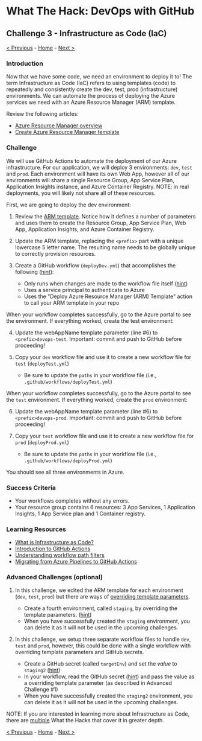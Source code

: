 # What The Hack: DevOps with GitHub 

## Challenge 3 - Infrastructure as Code (IaC)

[< Previous](challenge02.md) - [Home](../readme.md) - [Next >](challenge04.md)

### Introduction

Now that we have some code, we need an environment to deploy it to! The term Infrastructure as Code (IaC) refers to using templates (code) to repeatedly and consistently create the dev, test, prod (infrastructure) environments. We can automate the process of deploying the Azure services we need with an Azure Resource Manager (ARM) template. 

Review the following articles:

- [Azure Resource Manager overview](https://docs.microsoft.com/en-us/azure/azure-resource-manager/resource-group-overview)
- [Create Azure Resource Manager template](https://docs.microsoft.com/en-us/azure/azure-resource-manager/how-to-create-template)


### Challenge

We will use GitHub Actions to automate the deployment of our Azure infrastructure. For our application, we will deploy 3 environments: `dev`, `test` and `prod`. Each environment will have its own Web App, however all of our environments will share a single Resource Group, App Service Plan, Application Insights instance, and Azure Container Registry. NOTE: in real deployments, you will likely not share all of these resources.

First, we are going to deploy the dev environment:

1. Review the [ARM template](./Code/ARM-Templates/container-webapp-template.json). Notice how it defines a number of parameters and uses them to create the Resource Group, App Service Plan, Web App, Application Insights, and Azure Container Registry.

2. Update the ARM template, replacing the `<prefix>` part with a unique lowercase 5 letter name. The resulting name needs to be globally unique to correctly provision resources.

3. Create a GitHub workflow (`deployDev.yml`) that accomplishes the following ([hint](https://docs.microsoft.com/en-us/azure/azure-resource-manager/templates/deploy-github-actions)):
    - Only runs when changes are made to the workflow file itself ([hint](https://docs.github.com/en/free-pro-team@latest/actions/reference/workflow-syntax-for-github-actions#onpushpull_requestpaths))
    - Uses a service principal to authenticate to Azure
    - Uses the "Deploy Azure Resource Manager (ARM) Template" action to call your ARM template in your repo

When your workflow completes successfully, go to the Azure portal to see the environment. If everything worked, create the test environment:

4. Update the webAppName template parameter (line #6) to `<prefix>devops-test`. Important: commit and push to GitHub before proceeding!

5. Copy your `dev` workflow file and use it to create a new workflow file for `test` (`deployTest.yml`)
    - Be sure to update the `paths` in your workflow file (i.e., `.github/workflows/deployTest.yml`)

When your workflow completes successfully, go to the Azure portal to see the `test` environment. If everything worked, create the `prod` environment:

6. Update the webAppName template parameter (line #6) to `<prefix>devops-prod`. Important: commit and push to GitHub before proceeding!

7. Copy your `test` workflow file and use it to create a new workflow file for `prod` (`deployProd.yml`)
    - Be sure to update the `paths` in your workflow file (i.e., `.github/workflows/deployProd.yml`)

You should see all three environments in Azure.

### Success Criteria

- Your workflows completes without any errors.
- Your resource group contains 6 resources: 3 App Services, 1 Application Insights, 1 App Service plan and 1 Container registry. 

### Learning Resources

- [What is Infrastructure as Code?](https://docs.microsoft.com/en-us/azure/devops/learn/what-is-infrastructure-as-code)
- [Introduction to GitHub Actions](https://docs.github.com/en/free-pro-team@latest/actions/learn-github-actions/introduction-to-github-actions)
- [Understanding workflow path filters](https://docs.github.com/en/free-pro-team@latest/actions/reference/workflow-syntax-for-github-actions#onpushpull_requestpaths)
- [Migrating from Azure Pipelines to GitHub Actions](https://docs.github.com/en/free-pro-team@latest/actions/reference/workflow-syntax-for-github-actions#onpushpull_requestpaths)

### Advanced Challenges (optional)

1. In this challenge, we edited the ARM template for each environment (`dev`, `test`, `prod`) but there are ways of [overriding template parameters](https://docs.microsoft.com/en-us/azure/azure-resource-manager/templates/deploy-cli#parameters).

    - Create a fourth environment, called `staging`, by overriding the template parameters. ([hint](https://docs.microsoft.com/en-us/azure/azure-resource-manager/templates/deploy-cli#parameters))
    - When you have successfully created the `staging` environment, you can delete it as it will not be used in the upcoming challenges. 

2. In this challenge, we setup three separate workflow files to handle `dev`, `test` and `prod`, however, this could be done with a single workflow with overriding template parameters and GitHub secrets. 
    - Create a GitHub secret (called `targetEnv`) and set the *value* to `staging2` ([hint](https://docs.github.com/en/free-pro-team@latest/actions/reference/encrypted-secrets))
    - In your workflow, read the GitHub secret ([hint](https://docs.github.com/en/free-pro-team@latest/actions/reference/encrypted-secrets#using-encrypted-secrets-in-a-workflow))
and pass the value as a overriding template parameter (as described in Advanced Challenge #1)
    - When you have successfully created the `staging2` environment, you can delete it as it will not be used in the upcoming challenges.


NOTE: If you are interested in learning more about Infrastructure as Code, there are [multiple](https://github.com/microsoft/WhatTheHack) What the Hacks that cover it in greater depth.

[< Previous](challenge02.md) - [Home](../readme.md) - [Next >](challenge04.md)